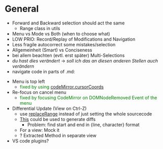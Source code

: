 # General

- Forward and Backward selection should act the same
  - Range class in utils
- Menu vs Mode vs Both (when to choose what)
- LOW PRIO: Record/Replay of Modifications and Navigation
- Less fragile autocorrect some mistakes/selection
- Allgemeinheit (Smart) vs Conciseness
- bei allem beachten (evtl. erst später) Multi-Selections
- *du hast dies verändert* -> *soll ich das an diesen anderen Stellen auch verändern*
- navigate code in parts of .md:
<script>
3+4
</script>
- Menu is top left
  - <span style="color:green">fixed by using [codeMirror.cursorCoords](https://codemirror.net/doc/manual.html#api_sizing)</span>
- Re-focus on cancel menu
  - <span style="color:green">fixed by focusing CodeMirror on DOMNodeRemoved Event of the menu </span>
- Differential Update (View on Ctrl-Z)
  - use [replaceRange](https://codemirror.net/doc/manual.html#api_content) instead of just setting the whole sourcecode 
  - [This](https://github.com/google/diff-match-patch/wiki/API) could be used to generate diffs
    - Problem: find start and end in {line, character} format
  - For a view: Mock it
  - ? Extracted Method in separate view
- VS code plugins?
